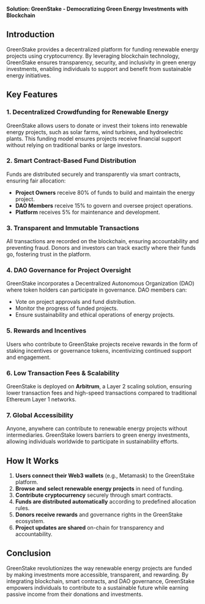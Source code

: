 **Solution: GreenStake - Democratizing Green Energy Investments with Blockchain**

## Introduction
GreenStake provides a decentralized platform for funding renewable energy projects using cryptocurrency. By leveraging blockchain technology, GreenStake ensures transparency, security, and inclusivity in green energy investments, enabling individuals to support and benefit from sustainable energy initiatives.

## Key Features

### 1. **Decentralized Crowdfunding for Renewable Energy**
GreenStake allows users to donate or invest their tokens into renewable energy projects, such as solar farms, wind turbines, and hydroelectric plants. This funding model ensures projects receive financial support without relying on traditional banks or large investors.

### 2. **Smart Contract-Based Fund Distribution**
Funds are distributed securely and transparently via smart contracts, ensuring fair allocation:
- **Project Owners** receive 80% of funds to build and maintain the energy project.
- **DAO Members** receive 15% to govern and oversee project operations.
- **Platform** receives 5% for maintenance and development.

### 3. **Transparent and Immutable Transactions**
All transactions are recorded on the blockchain, ensuring accountability and preventing fraud. Donors and investors can track exactly where their funds go, fostering trust in the platform.

### 4. **DAO Governance for Project Oversight**
GreenStake incorporates a Decentralized Autonomous Organization (DAO) where token holders can participate in governance. DAO members can:
- Vote on project approvals and fund distribution.
- Monitor the progress of funded projects.
- Ensure sustainability and ethical operations of energy projects.

### 5. **Rewards and Incentives**
Users who contribute to GreenStake projects receive rewards in the form of staking incentives or governance tokens, incentivizing continued support and engagement.

### 6. **Low Transaction Fees & Scalability**
GreenStake is deployed on **Arbitrum**, a Layer 2 scaling solution, ensuring lower transaction fees and high-speed transactions compared to traditional Ethereum Layer 1 networks.

### 7. **Global Accessibility**
Anyone, anywhere can contribute to renewable energy projects without intermediaries. GreenStake lowers barriers to green energy investments, allowing individuals worldwide to participate in sustainability efforts.

## How It Works
1. **Users connect their Web3 wallets** (e.g., Metamask) to the GreenStake platform.
2. **Browse and select renewable energy projects** in need of funding.
3. **Contribute cryptocurrency** securely through smart contracts.
4. **Funds are distributed automatically** according to predefined allocation rules.
5. **Donors receive rewards** and governance rights in the GreenStake ecosystem.
6. **Project updates are shared** on-chain for transparency and accountability.

## Conclusion
GreenStake revolutionizes the way renewable energy projects are funded by making investments more accessible, transparent, and rewarding. By integrating blockchain, smart contracts, and DAO governance, GreenStake empowers individuals to contribute to a sustainable future while earning passive income from their donations and investments.


